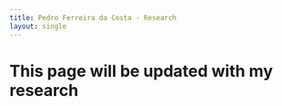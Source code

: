 ```yaml
---
title: Pedro Ferreira da Costa - Research
layout: single
---
```


# This page will be updated with my research
